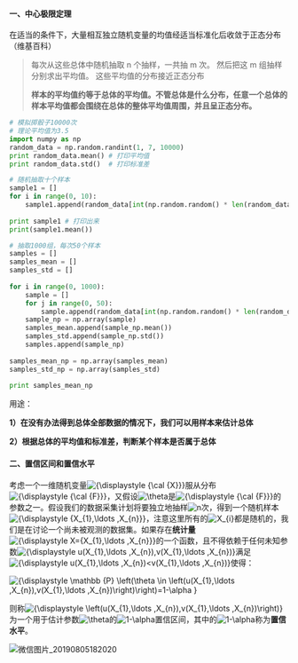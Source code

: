 #### 一、中心极限定理

​	在适当的条件下，大量相互独立随机变量的均值经适当标准化后收敛于正态分布（维基百科）

> 每次从这些总体中随机抽取 n 个抽样，一共抽 m 次。 然后把这 m 组抽样分别求出平均值。 这些平均值的分布接近正态分布
>
> **样本的平均值约等于总体的平均值。不管总体是什么分布，任意一个总体的样本平均值都会围绕在总体的整体平均值周围，并且呈正态分布。**

```python
# 模拟掷骰子10000次
# 理论平均值为3.5
import numpy as np 
random_data = np.random.randint(1, 7, 10000)
print random_data.mean() # 打印平均值
print random_data.std()  # 打印标准差

# 随机抽取十个样本
sample1 = []
for i in range(0, 10):
    sample1.append(random_data[int(np.random.random() * len(random_data))])
 
print sample1 # 打印出来
print(sample1.mean())

# 抽取1000组，每次50个样本
samples = []
samples_mean = []
samples_std = []
 
for i in range(0, 1000):
    sample = []
    for j in range(0, 50):
        sample.append(random_data[int(np.random.random() * len(random_data))])
    sample_np = np.array(sample)
    samples_mean.append(sample_np.mean())
    samples_std.append(sample_np.std())
    samples.append(sample_np)
 
samples_mean_np = np.array(samples_mean)
samples_std_np = np.array(samples_std)
 
print samples_mean_np
```

用途：

**1）在没有办法得到总体全部数据的情况下，我们可以用样本来估计总体**

**2）根据总体的平均值和标准差，判断某个样本是否属于总体**

#### 二、置信区间和置信水平

考虑一个一维随机变量![{\displaystyle {\cal {X}}}](https://wikimedia.org/api/rest_v1/media/math/render/svg/665536ed9698be58cd8bacaf30a527aa0be1649a)服从分布![{\displaystyle {\cal {F}}}](https://wikimedia.org/api/rest_v1/media/math/render/svg/8b2f53754385cb648fe2b298deaded2924b57670)，又假设![\theta ](https://wikimedia.org/api/rest_v1/media/math/render/svg/6e5ab2664b422d53eb0c7df3b87e1360d75ad9af)是![{\displaystyle {\cal {F}}}](https://wikimedia.org/api/rest_v1/media/math/render/svg/8b2f53754385cb648fe2b298deaded2924b57670)的参数之一。假设我们的数据采集计划将要独立地抽样![n](https://wikimedia.org/api/rest_v1/media/math/render/svg/a601995d55609f2d9f5e233e36fbe9ea26011b3b)次，得到一个随机样本![{\displaystyle \{X_{1},\ldots ,X_{n}\}}](https://wikimedia.org/api/rest_v1/media/math/render/svg/c3f57ea988a26a3da89f2d0080ba01e35cbcd0d3)，注意这里所有的![X_{i}](https://wikimedia.org/api/rest_v1/media/math/render/svg/af4a0955af42beb5f85aa05fb8c07abedc13990d)都是随机的，我们是在讨论一个尚未被观测的数据集。如果存在**统计量**![{\displaystyle X=\{X_{1},\ldots ,X_{n}\}}](https://wikimedia.org/api/rest_v1/media/math/render/svg/dcbf39e54811783de5bfd141d419c65a4845dde2)的一个函数，且不得依赖于任何未知参数![{\displaystyle u(X_{1},\ldots ,X_{n}),v(X_{1},\ldots ,X_{n})}](https://wikimedia.org/api/rest_v1/media/math/render/svg/836470a4de4b5d59afa0925850fd248ebd75057e)满足![{\displaystyle u(X_{1},\ldots ,X_{n})<v(X_{1},\ldots ,X_{n})}](https://wikimedia.org/api/rest_v1/media/math/render/svg/b78239ec4c7891ee9768dcabf5f0f1d7835fe2f1)使得：

![{\displaystyle \mathbb {P} \left(\theta \in \left(u(X_{1},\ldots ,X_{n}),v(X_{1},\ldots ,X_{n})\right)\right)=1-\alpha }](https://wikimedia.org/api/rest_v1/media/math/render/svg/3085fef2fc2500357e32ff14d08d63d9eaf5f236)

则称![{\displaystyle \left(u(X_{1},\ldots ,X_{n}),v(X_{1},\ldots ,X_{n})\right)}](https://wikimedia.org/api/rest_v1/media/math/render/svg/bac4afba99cd571f36b00af22af63354f9d34c8f)为一个用于估计参数![\theta ](https://wikimedia.org/api/rest_v1/media/math/render/svg/6e5ab2664b422d53eb0c7df3b87e1360d75ad9af)的![1-\alpha ](https://wikimedia.org/api/rest_v1/media/math/render/svg/9afa7876fb8b4fb8c4d8039ebed6cd1cbc4781cd)置信区间，其中的![1-\alpha ](https://wikimedia.org/api/rest_v1/media/math/render/svg/9afa7876fb8b4fb8c4d8039ebed6cd1cbc4781cd)称为**置信水平**。

![微信图片_20190805182020](C:\Users\Vodka\Desktop\微信图片_20190805182020.jpg)